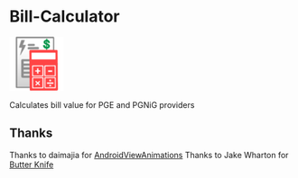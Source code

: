 Bill-Calculator
===============

![Logo](app/src/main/res/drawable-mdpi/billcalc.png)

Calculates bill value for PGE and PGNiG providers

Thanks
------
Thanks to daimajia for [AndroidViewAnimations](https://github.com/daimajia/AndroidViewAnimations)
Thanks to Jake Wharton for [Butter Knife](https://github.com/JakeWharton/butterknife)
